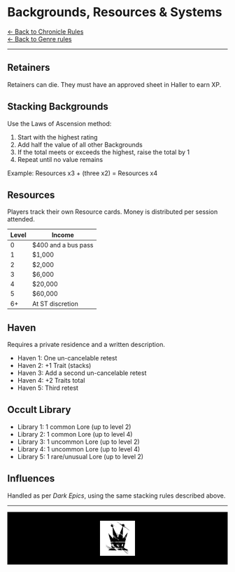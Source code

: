 # Backgrounds, Resources & Systems

[← Back to Chronicle Rules](../README.md)  
[← Back to Genre rules](./README.md)

-----

## Retainers

Retainers can die. They must have an approved sheet in Haller to earn XP.

## Stacking Backgrounds

Use the Laws of Ascension method:

1. Start with the highest rating
2. Add half the value of all other Backgrounds
3. If the total meets or exceeds the highest, raise the total by 1
4. Repeat until no value remains

Example: Resources x3 + (three x2) = Resources x4

## Resources

Players track their own Resource cards. Money is distributed per session attended.

| Level | Income |
|-------|--------|
| 0     | $400 and a bus pass |
| 1     | $1,000 |
| 2     | $2,000 |
| 3     | $6,000 |
| 4     | $20,000 |
| 5     | $60,000 |
| 6+    | At ST discretion |

## Haven

Requires a private residence and a written description.

- Haven 1: One un-cancelable retest
- Haven 2: +1 Trait (stacks)
- Haven 3: Add a second un-cancelable retest
- Haven 4: +2 Traits total
- Haven 5: Third retest

## Occult Library

- Library 1: 1 common Lore (up to level 2)
- Library 2: 1 common Lore (up to level 4)
- Library 3: 1 uncommon Lore (up to level 2)
- Library 4: 1 uncommon Lore (up to level 4)
- Library 5: 1 rare/unusual Lore (up to level 2)

## Influences

Handled as per *Dark Epics*, using the same stacking rules described above.

-----
<p align="center" style="background-color: #000; padding: 20px;">
  <img src="https://raw.githubusercontent.com/mckn-larp/.github/main/profile/05-queen-glow.png" alt="Knoxville Crown Footer" width="80" style="margin: 0 20px; vertical-align: middle;" />
</p>
